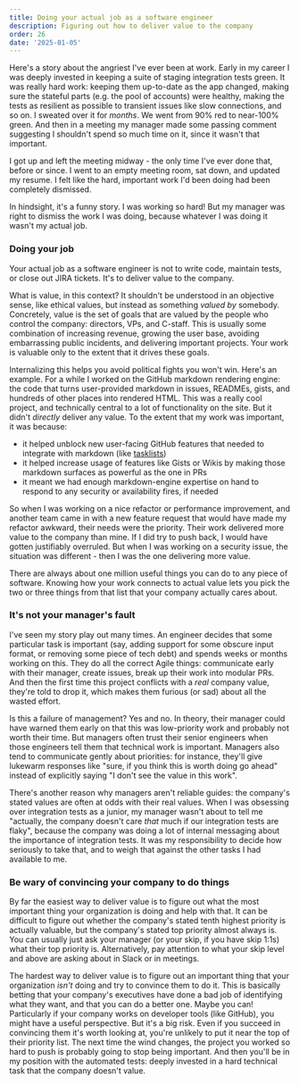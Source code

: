 ```yaml
---
title: Doing your actual job as a software engineer
description: Figuring out how to deliver value to the company
order: 26
date: '2025-01-05'
---
```


Here's a story about the angriest I've ever been at work. Early in my career I was deeply invested in keeping a suite of staging integration tests green. It was really hard work: keeping them up-to-date as the app changed, making sure the stateful parts (e.g. the pool of accounts) were healthy, making the tests as resilient as possible to transient issues like slow connections, and so on. I sweated over it for _months_. We went from 90% red to near-100% green. And then in a meeting my manager made some passing comment suggesting I shouldn't spend so much time on it, since it wasn't that important.

I got up and left the meeting midway - the only time I've ever done that, before or since. I went to an empty meeting room, sat down, and updated my resume. I felt like the hard, important work I'd been doing had been completely dismissed.

In hindsight, it's a funny story. I was working so hard! But my manager was right to dismiss the work I was doing, because whatever I was doing it wasn't my actual job.

### Doing your job

Your actual job as a software engineer is not to write code, maintain tests, or close out JIRA tickets. It's to deliver value to the company.

What is value, in this context? It shouldn't be understood in an objective sense, like ethical values, but instead as something _valued by_ somebody. Concretely, value is the set of goals that are valued by the people who control the company: directors, VPs, and C-staff. This is usually some combination of increasing revenue, growing the user base, avoiding embarrassing public incidents, and delivering important projects. Your work is valuable only to the extent that it drives these goals.

Internalizing this helps you avoid political fights you won't win. Here's an example. For a while I worked on the GitHub markdown rendering engine: the code that turns user-provided markdown in issues, READMEs, gists, and hundreds of other places into rendered HTML. This was a really cool project, and technically central to a lot of functionality on the site. But it didn't _directly_ deliver any value. To the extent that my work was important, it was because:

- it helped unblock new user-facing GitHub features that needed to integrate with markdown (like [tasklists](https://docs.github.com/en/get-started/writing-on-github/working-with-advanced-formatting/about-task-lists))
- it helped increase usage of features like Gists or Wikis by making those markdown surfaces as powerful as the one in PRs
- it meant we had enough markdown-engine expertise on hand to respond to any security or availability fires, if needed

So when I was working on a nice refactor or performance improvement, and another team came in with a new feature request that would have made my refactor awkward, their needs were the priority. Their work delivered more value to the company than mine. If I did try to push back, I would have gotten justifiably overruled. But when I was working on a security issue, the situation was different - then I was the one delivering more value. 

There are always about one million useful things you can do to any piece of software. Knowing how your work connects to actual value lets you pick the two or three things from that list that your company actually cares about. 

### It's not your manager's fault

I've seen my story play out many times. An engineer decides that some particular task is important (say, adding support for some obscure input format, or removing some piece of tech debt) and spends weeks or months working on this. They do all the correct Agile things: communicate early with their manager, create issues, break up their work into modular PRs. And then the first time this project conflicts with a _real_ company value, they're told to drop it, which makes them furious (or sad) about all the wasted effort.

Is this a failure of management? Yes and no. In theory, their manager could have warned them early on that this was low-priority work and probably not worth their time. But managers often trust their senior engineers when those engineers tell them that technical work is important. Managers also tend to communicate gently about priorities: for instance, they'll give lukewarm responses like "sure, if you think this is worth doing go ahead" instead of explicitly saying "I don't see the value in this work".

There's another reason why managers aren't reliable guides: the company's stated values are often at odds with their real values. When I was obsessing over integration tests as a junior, my manager wasn't about to tell me "actually, the company doesn't care _that_ much if our integration tests are flaky", because the company was doing a lot of internal messaging about the importance of integration tests. It was my responsibility to decide how seriously to take that, and to weigh that against the other tasks I had available to me.

### Be wary of convincing your company to do things

By far the easiest way to deliver value is to figure out what the most important thing your organization is doing and help with that. It can be difficult to figure out whether the company's stated tenth highest priority is actually valuable, but the company's stated top priority almost always is. You can usually just ask your manager (or your skip, if you have skip 1:1s) what their top priority is. Alternatively, pay attention to what your skip level and above are asking about in Slack or in meetings.

The hardest way to deliver value is to figure out an important thing that your organization _isn't_ doing and try to convince them to do it. This is basically betting that your company's executives have done a bad job of identifying what they want, and that you can do a better one. Maybe you can! Particularly if your company works on developer tools (like GitHub), you might have a useful perspective. But it's a big risk. Even if you succeed in convincing them it's worth looking at, you're unlikely to put it near the top of their priority list. The next time the wind changes, the project you worked so hard to push is probably going to stop being important. And then you'll be in my position with the automated tests: deeply invested in a hard technical task that the company doesn't value.



